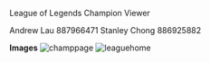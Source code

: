 League of Legends Champion Viewer

Andrew Lau 887966471
Stanley Chong 886925882

**Images**
![champpage](https://github.com/BalloonAnd888/League-of-Legends-Champion-Viewer/assets/82020841/e7661833-42fc-4317-89bd-ff4a3159bade)
![leaguehome](https://github.com/BalloonAnd888/League-of-Legends-Champion-Viewer/assets/82020841/42c6a027-bb3b-4475-8414-c637602feb34)
